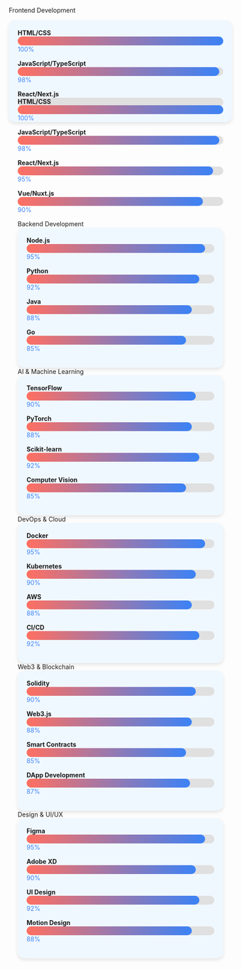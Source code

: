 Frontend Development
<div style="background: #f0f8ff; padding: 20px; border-radius: 15px; box-shadow: 0 4px 8px rgba(0, 0, 0, 0.1);"> <div style="margin-bottom: 15px;"> <strong>HTML/CSS</strong> <div style="background: #e0e0e0; border-radius: 10px; height: 20px; width: 100%;"> <div style="background: linear-gradient(90deg, #FF6F61, #3B82F6); width: 100%; height: 100%; border-radius: 10px;"></div> </div> <span style="color: #3B82F6;">100%</span> </div> <div style="margin-bottom: 15px;"> <strong>JavaScript/TypeScript</strong> <div style="background: #e0e0e0; border-radius: 10px; height: 20px; width: 100%;"> <div style="background: linear-gradient(90deg, #FF6F61, #3B82F6); width: 98%; height: 100%; border-radius: 10px;"></div> </div> <span style="color: #3B82F6;">98%</span> </div> <div style="margin-bottom: 15px;"> <strong>React/Next.js</strong> <div style="background: #e0e0e0; border-radius: 10px; height: 20px; width: 100%;"> <div style="background: linear-gradient(90deg, #FF6F61, #3
full one
Here’s the full version of your skills section, complete with progress bars, gradient styles, and badges for Frontend Development, Backend Development, AI & Machine Learning, DevOps & Cloud, Web3 & Blockchain, and Design & UI/UX. This is designed to be visually stunning and highly informative!

Frontend Development
<div style="background: #f0f8ff; padding: 20px; border-radius: 15px; box-shadow: 0 4px 8px rgba(0, 0, 0, 0.1);"> <div style="margin-bottom: 15px;"> <strong>HTML/CSS</strong> <div style="background: #e0e0e0; border-radius: 10px; height: 20px; width: 100%;"> <div style="background: linear-gradient(90deg, #FF6F61, #3B82F6); width: 100%; height: 100%; border-radius: 10px;"></div> </div> <span style="color: #3B82F6;">100%</span> </div> <div style="margin-bottom: 15px;"> <strong>JavaScript/TypeScript</strong> <div style="background: #e0e0e0; border-radius: 10px; height: 20px; width: 100%;"> <div style="background: linear-gradient(90deg, #FF6F61, #3B82F6); width: 98%; height: 100%; border-radius: 10px;"></div> </div> <span style="color: #3B82F6;">98%</span> </div> <div style="margin-bottom: 15px;"> <strong>React/Next.js</strong> <div style="background: #e0e0e0; border-radius: 10px; height: 20px; width: 100%;"> <div style="background: linear-gradient(90deg, #FF6F61, #3B82F6); width: 95%; height: 100%; border-radius: 10px;"></div> </div> <span style="color: #3B82F6;">95%</span> </div> <div style="margin-bottom: 15px;"> <strong>Vue/Nuxt.js</strong> <div style="background: #e0e0e0; border-radius: 10px; height: 20px; width: 100%;"> <div style="background: linear-gradient(90deg, #FF6F61, #3B82F6); width: 90%; height: 100%; border-radius: 10px;"></div> </div> <span style="color: #3B82F6;">90%</span> </div> </div>
Backend Development
<div style="background: #f0f8ff; padding: 20px; border-radius: 15px; box-shadow: 0 4px 8px rgba(0, 0, 0, 0.1);"> <div style="margin-bottom: 15px;"> <strong>Node.js</strong> <div style="background: #e0e0e0; border-radius: 10px; height: 20px; width: 100%;"> <div style="background: linear-gradient(90deg, #FF6F61, #3B82F6); width: 95%; height: 100%; border-radius: 10px;"></div> </div> <span style="color: #3B82F6;">95%</span> </div> <div style="margin-bottom: 15px;"> <strong>Python</strong> <div style="background: #e0e0e0; border-radius: 10px; height: 20px; width: 100%;"> <div style="background: linear-gradient(90deg, #FF6F61, #3B82F6); width: 92%; height: 100%; border-radius: 10px;"></div> </div> <span style="color: #3B82F6;">92%</span> </div> <div style="margin-bottom: 15px;"> <strong>Java</strong> <div style="background: #e0e0e0; border-radius: 10px; height: 20px; width: 100%;"> <div style="background: linear-gradient(90deg, #FF6F61, #3B82F6); width: 88%; height: 100%; border-radius: 10px;"></div> </div> <span style="color: #3B82F6;">88%</span> </div> <div style="margin-bottom: 15px;"> <strong>Go</strong> <div style="background: #e0e0e0; border-radius: 10px; height: 20px; width: 100%;"> <div style="background: linear-gradient(90deg, #FF6F61, #3B82F6); width: 85%; height: 100%; border-radius: 10px;"></div> </div> <span style="color: #3B82F6;">85%</span> </div> </div>
AI & Machine Learning
<div style="background: #f0f8ff; padding: 20px; border-radius: 15px; box-shadow: 0 4px 8px rgba(0, 0, 0, 0.1);"> <div style="margin-bottom: 15px;"> <strong>TensorFlow</strong> <div style="background: #e0e0e0; border-radius: 10px; height: 20px; width: 100%;"> <div style="background: linear-gradient(90deg, #FF6F61, #3B82F6); width: 90%; height: 100%; border-radius: 10px;"></div> </div> <span style="color: #3B82F6;">90%</span> </div> <div style="margin-bottom: 15px;"> <strong>PyTorch</strong> <div style="background: #e0e0e0; border-radius: 10px; height: 20px; width: 100%;"> <div style="background: linear-gradient(90deg, #FF6F61, #3B82F6); width: 88%; height: 100%; border-radius: 10px;"></div> </div> <span style="color: #3B82F6;">88%</span> </div> <div style="margin-bottom: 15px;"> <strong>Scikit-learn</strong> <div style="background: #e0e0e0; border-radius: 10px; height: 20px; width: 100%;"> <div style="background: linear-gradient(90deg, #FF6F61, #3B82F6); width: 92%; height: 100%; border-radius: 10px;"></div> </div> <span style="color: #3B82F6;">92%</span> </div> <div style="margin-bottom: 15px;"> <strong>Computer Vision</strong> <div style="background: #e0e0e0; border-radius: 10px; height: 20px; width: 100%;"> <div style="background: linear-gradient(90deg, #FF6F61, #3B82F6); width: 85%; height: 100%; border-radius: 10px;"></div> </div> <span style="color: #3B82F6;">85%</span> </div> </div>
DevOps & Cloud
<div style="background: #f0f8ff; padding: 20px; border-radius: 15px; box-shadow: 0 4px 8px rgba(0, 0, 0, 0.1);"> <div style="margin-bottom: 15px;"> <strong>Docker</strong> <div style="background: #e0e0e0; border-radius: 10px; height: 20px; width: 100%;"> <div style="background: linear-gradient(90deg, #FF6F61, #3B82F6); width: 95%; height: 100%; border-radius: 10px;"></div> </div> <span style="color: #3B82F6;">95%</span> </div> <div style="margin-bottom: 15px;"> <strong>Kubernetes</strong> <div style="background: #e0e0e0; border-radius: 10px; height: 20px; width: 100%;"> <div style="background: linear-gradient(90deg, #FF6F61, #3B82F6); width: 90%; height: 100%; border-radius: 10px;"></div> </div> <span style="color: #3B82F6;">90%</span> </div> <div style="margin-bottom: 15px;"> <strong>AWS</strong> <div style="background: #e0e0e0; border-radius: 10px; height: 20px; width: 100%;"> <div style="background: linear-gradient(90deg, #FF6F61, #3B82F6); width: 88%; height: 100%; border-radius: 10px;"></div> </div> <span style="color: #3B82F6;">88%</span> </div> <div style="margin-bottom: 15px;"> <strong>CI/CD</strong> <div style="background: #e0e0e0; border-radius: 10px; height: 20px; width: 100%;"> <div style="background: linear-gradient(90deg, #FF6F61, #3B82F6); width: 92%; height: 100%; border-radius: 10px;"></div> </div> <span style="color: #3B82F6;">92%</span> </div> </div>
Web3 & Blockchain
<div style="background: #f0f8ff; padding: 20px; border-radius: 15px; box-shadow: 0 4px 8px rgba(0, 0, 0, 0.1);"> <div style="margin-bottom: 15px;"> <strong>Solidity</strong> <div style="background: #e0e0e0; border-radius: 10px; height: 20px; width: 100%;"> <div style="background: linear-gradient(90deg, #FF6F61, #3B82F6); width: 90%; height: 100%; border-radius: 10px;"></div> </div> <span style="color: #3B82F6;">90%</span> </div> <div style="margin-bottom: 15px;"> <strong>Web3.js</strong> <div style="background: #e0e0e0; border-radius: 10px; height: 20px; width: 100%;"> <div style="background: linear-gradient(90deg, #FF6F61, #3B82F6); width: 88%; height: 100%; border-radius: 10px;"></div> </div> <span style="color: #3B82F6;">88%</span> </div> <div style="margin-bottom: 15px;"> <strong>Smart Contracts</strong> <div style="background: #e0e0e0; border-radius: 10px; height: 20px; width: 100%;"> <div style="background: linear-gradient(90deg, #FF6F61, #3B82F6); width: 85%; height: 100%; border-radius: 10px;"></div> </div> <span style="color: #3B82F6;">85%</span> </div> <div style="margin-bottom: 15px;"> <strong>DApp Development</strong> <div style="background: #e0e0e0; border-radius: 10px; height: 20px; width: 100%;"> <div style="background: linear-gradient(90deg, #FF6F61, #3B82F6); width: 87%; height: 100%; border-radius: 10px;"></div> </div> <span style="color: #3B82F6;">87%</span> </div> </div>
Design & UI/UX
<div style="background: #f0f8ff; padding: 20px; border-radius: 15px; box-shadow: 0 4px 8px rgba(0, 0, 0, 0.1);"> <div style="margin-bottom: 15px;"> <strong>Figma</strong> <div style="background: #e0e0e0; border-radius: 10px; height: 20px; width: 100%;"> <div style="background: linear-gradient(90deg, #FF6F61, #3B82F6); width: 95%; height: 100%; border-radius: 10px;"></div> </div> <span style="color: #3B82F6;">95%</span> </div> <div style="margin-bottom: 15px;"> <strong>Adobe XD</strong> <div style="background: #e0e0e0; border-radius: 10px; height: 20px; width: 100%;"> <div style="background: linear-gradient(90deg, #FF6F61, #3B82F6); width: 90%; height: 100%; border-radius: 10px;"></div> </div> <span style="color: #3B82F6;">90%</span> </div> <div style="margin-bottom: 15px;"> <strong>UI Design</strong> <div style="background: #e0e0e0; border-radius: 10px; height: 20px; width: 100%;"> <div style="background: linear-gradient(90deg, #FF6F61, #3B82F6); width: 92%; height: 100%; border-radius: 10px;"></div> </div> <span style="color: #3B82F6;">92%</span> </div> <div style="margin-bottom: 15px;"> <strong>Motion Design</strong> <div style="background: #e0e0e0; border-radius: 10px; height: 20px; width: 100%;"> <div style="background: linear-gradient(90deg, #FF6F61, #3B82F6); width: 88%; height: 100%; border-radius: 10px;"></div> </div> <span style="color: #3B82F6;">88%</span> </div> </div>

